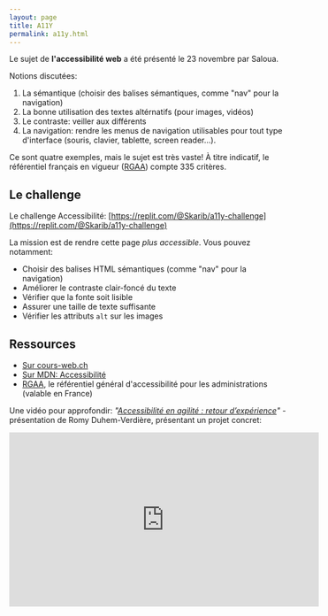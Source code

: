 ```yaml
---
layout: page
title: A11Y
permalink: a11y.html
---
```


Le sujet de **l'accessibilité web** a été présenté le 23 novembre par Saloua.

Notions discutées:

1. La sémantique (choisir des balises sémantiques, comme "nav" pour la navigation)
2. La bonne utilisation des textes altérnatifs (pour images, vidéos)
3. Le contraste: veiller aux différents
4. La navigation: rendre les menus de navigation utilisables pour tout type d'interface (souris, clavier, tablette, screen reader...).

Ce sont quatre exemples, mais le sujet est très vaste! À titre indicatif, le référentiel français en vigueur ([RGAA](http://disic.github.io/rgaa_methodologie/)) compte 335 critères.

## Le challenge

Le challenge Accessibilité: [https://replit.com/@Skarib/a11y-challenge](https://replit.com/@Skarib/a11y-challenge)

La mission est de rendre cette page *plus accessible*. Vous pouvez notamment:

- Choisir des balises HTML sémantiques (comme "nav" pour la navigation)
- Améliorer le contraste clair-foncé du texte
- Vérifier que la fonte soit lisible
- Assurer une taille de texte suffisante
- Vérifier les attributs `alt` sur les images


## Ressources

- [Sur cours-web.ch](https://cours-web.ch/html/accessibilite.html)
- [Sur MDN: Accessibilité](https://developer.mozilla.org/fr/docs/Web/Accessibility)
- [RGAA](http://disic.github.io/rgaa_methodologie/), le référentiel général d'accessibilité pour les administrations (valable en France)

Une vidéo pour approfondir: *"[Accessibilité en agilité : retour d’expérience](https://www.youtube.com/embed/7fZFzBWXdY4)"* - présentation de Romy Duhem-Verdière, présentant un projet concret:

<iframe width="560" height="315" src="https://www.youtube.com/embed/7fZFzBWXdY4" title="YouTube video player" frameborder="0" allow="accelerometer; autoplay; clipboard-write; encrypted-media; gyroscope; picture-in-picture" allowfullscreen></iframe>
